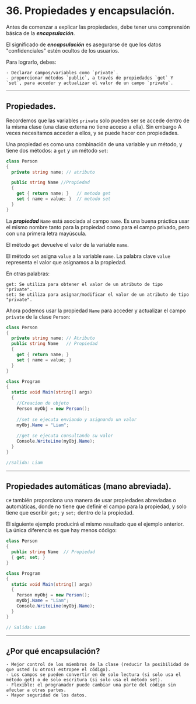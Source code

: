 # 36. Propiedades y encapsulación.

Antes de comenzar a explicar las propiedades, debe tener una comprensión básica de la ***encapsulación***.

El significado de ***encapsulación*** es asegurarse de que los datos "confidenciales" estén ocultos de los usuarios.

Para lograrlo, debes:

	- Declarar campos/variables como `private`.
	- proporcionar métodos `public`, a través de propiedades `get` Y `set`, para acceder y actualizar el valor de un campo `private`.

---
## Propiedades.

Recordemos que las variables `private` solo pueden ser se accede dentro de la misma clase (una clase externa no tiene acceso a ella). Sin embargo A veces necesitamos acceder a ellos, y se puede hacer con propiedades.

Una propiedad es como una combinación de una variable y un método, y tiene dos métodos: a `get` y un método `set`:

```csharp
class Person
{
  private string name; // atributo

  public string Name //Propiedad
  {
    get { return name; }   // metodo get
    set { name = value; }  // metodo set
  }
}
```

La ***propiedad*** `Name` está asociada al campo `name`. Es una buena práctica usar el mismo nombre tanto para la propiedad como para el campo privado, pero con una primera letra mayúscula.

El método `get` devuelve el valor de la variable `name`.

El método `set` asigna `value` a la variable `name`. La palabra clave `value` representa el valor que asignamos a la propiedad.

En otras palabras:

	get: Se utiliza para obtener el valor de un atributo de tipo "private".
	set: Se utiliza para asignar/modificar el valor de un atributo de tipo "private".

Ahora podemos usar la propiedad `Name` para acceder y actualizar el campo `private` de la clase `Person`:

```csharp
class Person
{
  private string name; // Atributo
  public string Name   // Propiedad
  {
    get { return name; }
    set { name = value; }
  }
}

class Program
{
  static void Main(string[] args)
  {
	//Creacion de objeto
    Person myObj = new Person();
    
    //set se ejecuta enviando y asignando un valor
    myObj.Name = "Liam";
    
    //get se ejecuta consultando su valor
    Console.WriteLine(myObj.Name);
  }
}

//Salida: Liam
```

---
## Propiedades automáticas (mano abreviada).

``C#`` también proporciona una manera de usar propiedades abreviadas o automáticas, donde no tiene que definir el campo para la propiedad, y solo tiene que escribir `get;` y `set;` dentro de la propiedad.

El siguiente ejemplo producirá el mismo resultado que el ejemplo anterior. La única diferencia es que hay menos código:

```csharp
class Person
{
  public string Name  // Propiedad
  { get; set; }
}

class Program
{
  static void Main(string[] args)
  {
    Person myObj = new Person();
    myObj.Name = "Liam";
    Console.WriteLine(myObj.Name);
  }
}

// Salida: Liam
```

---
## ¿Por qué encapsulación?

	- Mejor control de los miembros de la clase (reducir la posibilidad de que usted (u otros) estropee el código).
	- Los campos se pueden convertir en de solo lectura (si solo usa el método get) o de solo escritura (si solo usa el método set).
	- Flexible: el programador puede cambiar una parte del código sin afectar a otras partes.
	- Mayor seguridad de los datos.





